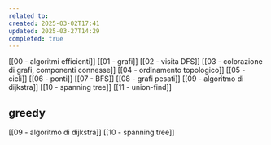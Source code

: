 ```yaml
---
related to: 
created: 2025-03-02T17:41
updated: 2025-03-27T14:29
completed: true
---
```

[[00 - algoritmi efficienti]]
[[01 - grafi]]
[[02 - visita DFS]]
[[03 - colorazione di grafi, componenti connesse]]
[[04 - ordinamento topologico]]
[[05 - cicli]]
[[06 - ponti]]
[[07 - BFS]]
[[08 - grafi pesati]]
[[09 - algoritmo di dijkstra]]
[[10 - spanning tree]]
[[11 - union-find]]


## greedy
[[09 - algoritmo di dijkstra]]
[[10 - spanning tree]]